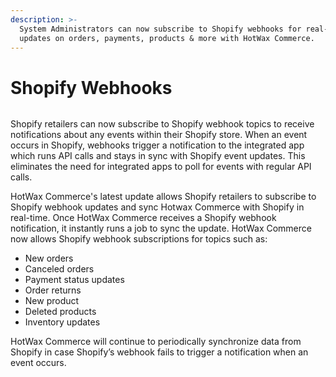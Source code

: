 ```yaml
---
description: >-
  System Administrators can now subscribe to Shopify webhooks for real-time
  updates on orders, payments, products & more with HotWax Commerce.
---
```


# Shopify Webhooks

<figure><img src="https://www.hotwax.co/hubfs/Product%20Updates%20and%20Release%20Notes/2023/January%202023/Product%20Update/Feature%20Image/PU%205-%20Shopify%20Webhooks.png" alt=""><figcaption></figcaption></figure>

Shopify retailers can now subscribe to Shopify webhook topics to receive notifications about any events within their Shopify store. When an event occurs in Shopify, webhooks trigger a notification to the integrated app which runs API calls and stays in sync with Shopify event updates. This eliminates the need for integrated apps to poll for events with regular API calls.

HotWax Commerce's latest update allows Shopify retailers to subscribe to Shopify webhook updates and sync Hotwax Commerce with Shopify in real-time. Once HotWax Commerce receives a Shopify webhook notification, it instantly runs a job to sync the update. HotWax Commerce now allows Shopify webhook subscriptions for topics such as:

* New orders
* Canceled orders
* Payment status updates
* Order returns
* New product
* Deleted products
* Inventory updates

HotWax Commerce will continue to periodically synchronize data from Shopify in case Shopify’s webhook fails to trigger a notification when an event occurs.
